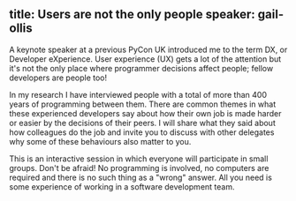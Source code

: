 title: Users are not the only people
speaker: gail-ollis
---
A keynote speaker at a previous PyCon UK introduced me to the term DX, or Developer eXperience. User experience (UX) gets a lot of the attention but it's not the only place where programmer decisions affect people; fellow developers are people too!

In my research I have interviewed people with a total of more than 400 years of programming between them. There are common themes in what these experienced developers say about how their own job is made harder or easier by the decisions of their peers. I will share what they said about how colleagues do the job and invite you to discuss with other delegates why some of these behaviours also matter to you.

This is an interactive session in which everyone will participate in small groups. Don't be afraid! No programming is involved, no computers are required and there is no such thing as a "wrong" answer. All you need is some experience of working in a software development team. 
